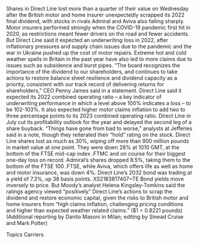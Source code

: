 Shares in Direct Line lost more than a quarter of their value on Wednesday after the British motor and home insurer unexpectedly scrapped its 2022 final dividend, with stocks in rivals Admiral and Aviva also falling sharply.
Motor insurers performed strongly when the COVID-19 pandemic first hit in 2020, as restrictions meant fewer drivers on the road and fewer accidents.
But Direct Line said it expected an underwriting loss in 2022, after inflationary pressures and supply chain issues due to the pandemic and the war in Ukraine pushed up the cost of motor repairs.
Extreme hot and cold weather spells in Britain in the past year have also led to more claims due to issues such as subsidence and burst pipes.
“The board recognizes the importance of the dividend to our shareholders, and continues to take actions to restore balance sheet resilience and dividend capacity as a priority, consistent with our track record of delivering returns for shareholders,” CEO Penny James said in a statement.
Direct Line said it expected its 2022 combined operating ratio – a key indicator of underwriting performance in which a level above 100% indicates a loss – to be 102-103%.
It also expected higher motor claims inflation to add two to three percentage points to its 2023 combined operating ratio.
Direct Line in July cut its profitability outlook for the year and delayed the second leg of a share buyback.
“Things have gone from bad to worse,” analysts at Jefferies said in a note, though they reiterated their “hold” rating on the stock.
Direct Line shares lost as much as 30%, wiping off more than 900 million pounds in market value at one point. They were down 28% at 1010 GMT, at the bottom of the FTSE mid-cap index .FTMC and on course for their biggest one-day loss on record.
Admiral’s shares dropped 8.5%, taking them to the bottom of the FTSE 100 .FTSE, while Aviva, which offers life as well as home and motor insurance, was down 4%.
Direct Line’s 2032 bond was trading at a yield of 7.3%, up 38 basis points. XS2183817407=TE Bond yields move inversely to price.
But Moody’s analyst Helena Kingsley-Tomkins said the ratings agency viewed “positively” Direct Line’s actions to scrap the dividend and restore economic capital, given the risks to British motor and home insurers from “high claims inflation, challenging pricing conditions and higher than expected weather related claims.”
($1 = 0.8221 pounds)
(Additional reporting by Danilo Masoni in Milan; editing by Sinead Cruise and Mark Potter)

Topics
Carriers
